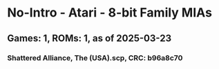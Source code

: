 # No-Intro - Atari - 8-bit Family MIAs
## Games: 1, ROMs: 1, as of 2025-03-23

### Shattered Alliance, The (USA).scp, CRC: b96a8c70
